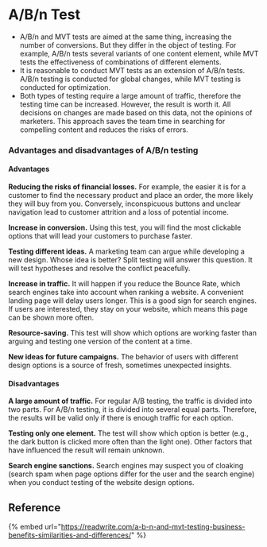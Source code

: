 # A/B/n Test

* A/B/n and MVT tests are aimed at the same thing, increasing the number of conversions. But they differ in the object of testing. For example, A/B/n tests several variants of one content element, while MVT tests the effectiveness of combinations of different elements.
* It is reasonable to conduct MVT tests as an extension of A/B/n tests. A/B/n testing is conducted for global changes, while MVT testing is conducted for optimization.
* Both types of testing require a large amount of traffic, therefore the testing time can be increased. However, the result is worth it. All decisions on changes are made based on this data, not the opinions of marketers. This approach saves the team time in searching for compelling content and reduces the risks of errors.

### Advantages and disadvantages of A/B/n testing

#### Advantages

**Reducing the risks of financial losses.** For example, the easier it is for a customer to find the necessary product and place an order, the more likely they will buy from you. Conversely, inconspicuous buttons and unclear navigation lead to customer attrition and a loss of potential income.

**Increase in conversion.** Using this test, you will find the most clickable options that will lead your customers to purchase faster.

**Testing different ideas.** A marketing team can argue while developing a new design. Whose idea is better? Split testing will answer this question. It will test hypotheses and resolve the conflict peacefully.

**Increase in traffic.** It will happen if you reduce the Bounce Rate, which search engines take into account when ranking a website. A convenient landing page will delay users longer. This is a good sign for search engines. If users are interested, they stay on your website, which means this page can be shown more often.

**Resource-saving.** This test will show which options are working faster than arguing and testing one version of the content at a time.

**New ideas for future campaigns.** The behavior of users with different design options is a source of fresh, sometimes unexpected insights.

#### Disadvantages

**A large amount of traffic.** For regular A/B testing, the traffic is divided into two parts. For A/B/n testing, it is divided into several equal parts. Therefore, the results will be valid only if there is enough traffic for each option.

**Testing only one element.** The test will show which option is better (e.g., the dark button is clicked more often than the light one). Other factors that have influenced the result will remain unknown.

**Search engine sanctions.** Search engines may suspect you of cloaking (search spam when page options differ for the user and the search engine) when you conduct testing of the website design options.

## Reference

{% embed url="https://readwrite.com/a-b-n-and-mvt-testing-business-benefits-similarities-and-differences/" %}
